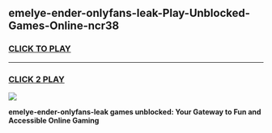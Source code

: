 
## emelye-ender-onlyfans-leak-Play-Unblocked-Games-Online-ncr38
<h3>
<a href="https://premium76.site?title=emelye-ender-onlyfans-leak&ref=25A">CLICK TO PLAY</a></h3>
<hr>

<h3>
<a href="https://premium76.site?title=emelye-ender-onlyfans-leak&ref=25A">CLICK 2 PLAY</a>
  
</h3>

<a href="https://premium76.site?title=emelye-ender-onlyfans-leak&ref=25A"><img src="https://clearcache.store/games.png"></a>


**emelye-ender-onlyfans-leak games unblocked: Your Gateway to Fun and Accessible Online Gaming**
